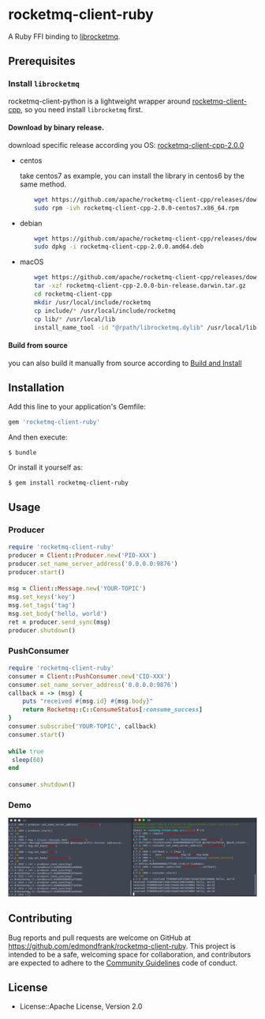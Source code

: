 # rocketmq-client-ruby

A Ruby FFI binding to [librocketmq](https://github.com/apache/rocketmq-client-cpp).


## Prerequisites

### Install `librocketmq`
rocketmq-client-python is a lightweight wrapper around [rocketmq-client-cpp](https://github.com/apache/rocketmq-client-cpp), so you need install 
`librocketmq` first.

#### Download by binary release.
download specific release according you OS: [rocketmq-client-cpp-2.0.0](https://github.com/apache/rocketmq-client-cpp/releases/tag/2.0.0)
- centos
    
    take centos7 as example, you can install the library in centos6 by the same method.
    ```bash
        wget https://github.com/apache/rocketmq-client-cpp/releases/download/2.0.0/rocketmq-client-cpp-2.0.0-centos7.x86_64.rpm
        sudo rpm -ivh rocketmq-client-cpp-2.0.0-centos7.x86_64.rpm
    ```
- debian
    ```bash
        wget https://github.com/apache/rocketmq-client-cpp/releases/download/2.0.0/rocketmq-client-cpp-2.0.0.amd64.deb
        sudo dpkg -i rocketmq-client-cpp-2.0.0.amd64.deb
    ```
- macOS
    ```bash
        wget https://github.com/apache/rocketmq-client-cpp/releases/download/2.0.0/rocketmq-client-cpp-2.0.0-bin-release.darwin.tar.gz
        tar -xzf rocketmq-client-cpp-2.0.0-bin-release.darwin.tar.gz
        cd rocketmq-client-cpp
        mkdir /usr/local/include/rocketmq
        cp include/* /usr/local/include/rocketmq
        cp lib/* /usr/local/lib
        install_name_tool -id "@rpath/librocketmq.dylib" /usr/local/lib/librocketmq.dylib
    ```
#### Build from source
you can also build it manually from source according to [Build and Install](https://github.com/apache/rocketmq-client-cpp/tree/master#build-and-install)


## Installation

Add this line to your application's Gemfile:

```ruby
gem 'rocketmq-client-ruby'
```

And then execute:

```shell
$ bundle
```

Or install it yourself as:

```shell
$ gem install rocketmq-client-ruby
```

## Usage

### Producer
```ruby
require 'rocketmq-client-ruby'
producer = Client::Producer.new('PID-XXX')
producer.set_name_server_address('0.0.0.0:9876')
producer.start()

msg = Client::Message.new('YOUR-TOPIC')
msg.set_keys('key')
msg.set_tags('tag')
msg.set_body('hello, world')
ret = producer.send_sync(msg)
producer.shutdown()
```
### PushConsumer
```ruby
require 'rocketmq-client-ruby'
consumer = Client::PushConsumer.new('CID-XXX')
consumer.set_name_server_address('0.0.0.0:9876')
callback = -> (msg) {
    puts "received #{msg.id} #{msg.body}"
    return Rocketmq::C::ConsumeStatus[:consume_success]
}
consumer.subscribe('YOUR-TOPIC', callback)
consumer.start()

while true
 sleep(60)
end

consumer.shutdown()
```
### Demo
![demo](assets/demo.png "Demo")

## Contributing

Bug reports and pull requests are welcome on GitHub at <https://github.com/edmondfrank/rocketmq-client-ruby>. This project is intended to be a safe, welcoming space for collaboration, and contributors are expected to adhere to the [Community Guidelines](https://docs.chef.io/community_guidelines.html) code of conduct.

## License

- License::Apache License, Version 2.0
